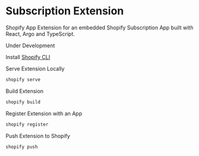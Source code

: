 # Subscription Extension

Shopify App Extension for an embedded Shopify Subscription App built with React, Argo and TypeScript.

Under Development

Install [Shopify CLI](https://shopify.dev/tools/cli/installation)

Serve Extension Locally

```bash
shopify serve
```

Build Extension

```bash
shopify build
```

Register Extension with an App

```bash
shopify register
```

Push Extension to Shopify

```bash
shopify push
```
